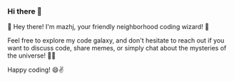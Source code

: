 ### Hi there 👋

👋 Hey there! I'm mazhj, your friendly neighborhood coding wizard! 🚀

Feel free to explore my code galaxy, and don't hesitate to reach out if you want to discuss code, share memes, or simply chat about the mysteries of the universe! 🌌✨

Happy coding! 😄✌️
